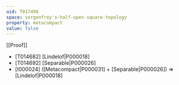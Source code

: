 ```yaml
---
uid: T017498
space: sorgenfrey's-half-open-square-topology
property: metacompact
value: false
---
```

[[Proof]]

* [T014682] [Lindelof|P000018]
* [T014692] [Separable|P000026]
* [I000024] ([Metacompact|P000031] + [Separable|P000026]) => [Lindelof|P000018]

